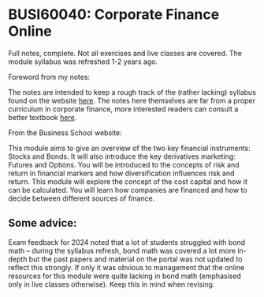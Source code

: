 
# BUSI60040: Corporate Finance Online

Full notes, complete. Not all exercises and live classes are covered. The module syllabus was refreshed 1-2 years ago.

Foreword from my notes:

The notes are intended to keep a rough track of the (rather lacking) syllabus found on the website [here](https://www.imperial.ac.uk/business-school/undergraduate/bpes/#programme-content). The notes here themselves are far from a proper curriculum in corporate finance, more interested readers can consult a better textbook [here](https://book.ivo-welch.info/home/).


From the Business School website:


This module aims to give an overview of the two key financial instruments: Stocks and Bonds. It will also introduce the key derivatives marketing: Futures and Options. You will be introduced to the concepts of risk and return in financial markers and how diversification influences risk and return. This module will explore the concept of the cost capital and how it can be calculated. You will learn how companies are financed and how to decide between different sources of finance.

## Some advice:

Exam feedback for 2024 noted that a lot of students struggled with bond math – during the syllabus refresh, bond math was covered a lot more in-depth but the past papers and material on the portal was not updated to reflect this strongly. If only it was obvious to management that the online resources for this module were quite lacking in bond math (emphasised only in live classes otherwise). Keep this in mind when revising.
